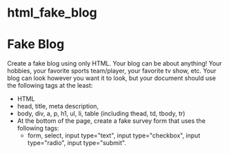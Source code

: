 # html_fake_blog

# Fake Blog
Create a fake blog using only HTML. Your blog can be about anything! Your hobbies, your favorite sports team/player, your favorite tv show, etc. Your blog can look however you want it to look, but your document should use the following tags at the least:

- HTML
- head, title, meta description, 
- body, div, a, p, h1, ul, li, table (including thead, td, tbody, tr)
- At the bottom of the page, create a fake survey form that uses the following tags:
  - form, select, input type="text", input type="checkbox", input type="radio", input type="submit".
